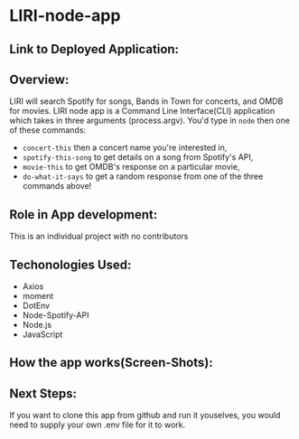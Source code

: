# LIRI-node-app
## Link to Deployed Application: 
## Overview: 
LIRI will search Spotify for songs, Bands in Town for concerts, and OMDB for movies. LIRI node app is a Command Line Interface(CLI) application which takes in three arguments (process.argv). You'd type in `node` then one of these commands:
- `concert-this` then a concert name you're interested in, 
- `spotify-this-song` to get details on a song from Spotify's API,
- `movie-this` to get OMDB's response on a particular movie, 
- `do-what-it-says` to get a random response from one of the three commands above! 

## Role in App development:
This is an individual project with no contributors
## Techonologies Used:
- Axios
- moment
- DotEnv
- Node-Spotify-API
- Node.js
- JavaScript
## How the app works(Screen-Shots):


## Next Steps:
If you want to clone this app from github and run it youselves, you would need to supply your own .env file for it to work.

